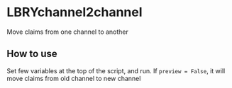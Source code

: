 # LBRYchannel2channel
Move claims from one channel to another


## How to use  
Set few variables at the top of the script, and run. If `preview = False`, it will move claims from old channel to new channel
